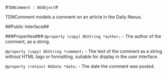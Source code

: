 #`TDNComment : NSObject`#

TDNComment models a comment on an article in the Daily Nexus.

##Public Interface##

###Properties###
`@property (copy) NSString *author;` - The author of the comment, as a string.

`@property (copy) NSString *comment;` - The text of the comment as a string without HTML tags or formatting, suitable for display in the user interface.

`@property (retain) NSDate *date;` - The date the comment was posted.